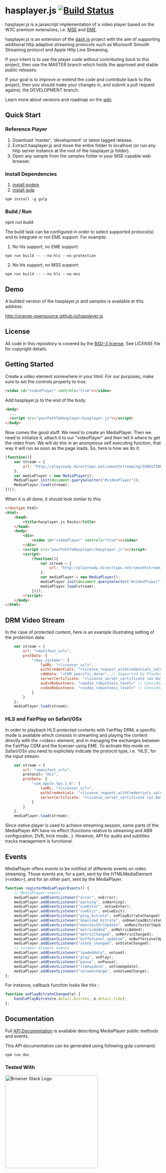 # hasplayer.js [![Build Status](https://travis-ci.org/Orange-OpenSource/hasplayer.js.svg?branch=development&style=flat-square)](https://travis-ci.org/Orange-OpenSource/hasplayer.js)

hasplayer.js is a javascript implementation of a video player based on the W3C premium extensions, i.e. [MSE](https://dvcs.w3.org/hg/html-media/raw-file/tip/media-source/media-source.html) and [EME](https://dvcs.w3.org/hg/html-media/raw-file/tip/encrypted-media/encrypted-media.html).

hasplayer.js is an extension of the [dash.js](https://github.com/Dash-Industry-Forum/dash.js) project with the aim of supporting additional http adaptive streaming protocols such as Microsoft Smooth Streaming protocol and Apple Http Live Streaming.

If your intent is to use the player code without contributing back to this project, then use the MASTER branch which holds the approved and stable public releases.

If your goal is to improve or extend the code and contribute back to this project, then you should make your changes in, and submit a pull request against, the DEVELOPMENT branch.

Learn more about versions and roadmap on the [wiki](https://github.com/Orange-OpenSource/hasplayer.js/wiki).

## Quick Start

### Reference Player

1. Download 'master', 'development' or latest tagged release.
2. Extract hasplayer.js and move the entire folder to localhost (or run any http server instance at the root of the hasplayer.js folder).
3. Open any sample from the samples folder in your MSE capable web browser.

### Install Dependencies

1. [install nodejs](http://nodejs.org/)
2. [install gulp](https://github.com/gulpjs/gulp/blob/master/docs/getting-started.md)

```
npm install -g gulp
```

### Build / Run

npm run build

The build task can be configured in order to select supported protocol(s) and to integrate or not EME support.
For example:

1. No hls support, no EME support:
```
npm run build -- --no-hls --no-protection
```
2. No hls support, no MSS support:
```
npm run build -- --no-hls --no-mss
```

## Demo

A builded version of the hasplayer.js and samples is available at this address:

http://orange-opensource.github.io/hasplayer.js

## License

All code in this repository is covered by the [BSD-3 license](http://opensource.org/licenses/BSD-3-Clause).
See LICENSE file for copyright details.


## Getting Started

Create a video element somewhere in your html. For our purposes, make sure to set the controls property to true.
```html
<video id="videoPlayer" controls="true"></video>
```

Add hasplayer.js to the end of the body.
```html
<body>
  ...
  <script src="yourPathToHasplayer/hasplayer.js"></script>
</body>
```

Now comes the good stuff. We need to create an MediaPlayer. Then we need to initialize it, attach it to our "videoPlayer" and then tell it where to get the video from. We will do this in an anonymous self executing function, that way it will run as soon as the page loads. So, here is how we do it:
```js
(function(){
    var stream = {
        url: "http://playready.directtaps.net/smoothstreaming/SSWSS720H264/SuperSpeedway_720.ism/Manifest"
    };
    var mediaPlayer = new MediaPlayer();
    MediaPlayer.init(document.querySelector("#videoPlayer"));
    MediaPlayer.load(stream);
})();
```

When it is all done, it should look similar to this:
```html
<!doctype html>
<html>
    <head>
        <title>hasplayer.js Rocks</title>
    </head>
    <body>
        <div>
            <video id="videoPlayer" controls="true"></video>
        </div>
        <script src="yourPathToHasplayer/hasplayer.js"></script>
        <script>
            (function(){
                var stream = {
                    url: "http://playready.directtaps.net/smoothstreaming/SSWSS720H264/SuperSpeedway_720.ism/Manifest"
                };
                var mediaPlayer = new MediaPlayer();
                mediaPlayer.init(document.querySelector("#videoPlayer"));
                mediaPlayer.load(stream);
            })();
        </script>
    </body>
</html>
```
## DRM Video Stream
In the case of protected content, here is an example illustrating setting of the protection data:
```js
    var stream = {
        url: "<manifest_url>",
        protData: {
            "<key_system>": {
                laURL: "<licenser_url>",
                withCredentials: "<license_request_withCredentials_value (true or false)>",
                cdmData: "<CDM_specific_data>", // Supported by PlayReady key system (using MS-prefixed EME API) only
                serverCertificate: "<license_server_certificate (as Base64 string)>"
                audioRobustness: "<audio_robustness_level>" // Considered for Widevine key system only
                videoRobustness: "<video_robustness_level>" // Considered for Widevine key system only
            }
        }
    };
    mediaPlayer.load(stream);
```

### HLS and FairPlay on Safari/OSx
In order to playback HLS protected contents with FairPlay DRM, a specific mode is available which consists in streaming and playing the content directly with the &lt;video&gt; element, and in managing the exchanges between the FairPlay CDM and the licenser using EME.
To activate this mode on Safari/OSx you need to explicitely indicate the protocol type, i.e. 'HLS', for the input stream:

```js
    var stream = {
        url: "<manifest_url>",
        protocol= "HLS",
        protData: {
            "com.apple.fps.1_0": {
                laURL: "<licenser_url>",
                withCredentials: "<license_request_withCredentials_value (true or false)>",
                serverCertificate: "<license_server_certificate (as Base64 string)>"
            }
        }
    };
    mediaPlayer.load(stream);
```

Since native player is used to achieve streaming session, some parts of the MediaPlayer API have no effect (functions relative to streaming and ABR configuration, DVR, trick mode...).
However, API for audio and subtitles tracks management is functional.

## Events

MediaPlayer offers events to be notified of differents events on video streaming. Those events are, for a part, sent by the HTMLMediaElement (&lt;video&gt;), and for an other part, sent by the MediaPlayer.

```js
function registerMediaPlayerEvents() {
    // MediaPlayer events
    mediaPlayer.addEventListener("error", onError);
    mediaPlayer.addEventListener("warning", onWarning);
    mediaPlayer.addEventListener("cueEnter", onCueEnter);
    mediaPlayer.addEventListener("cueExit", onCueExit);
    mediaPlayer.addEventListener("play_bitrate", onPlayBitrateChanged);
    mediaPlayer.addEventListener("download_bitrate", onDownloadBitrateChanged);
    mediaPlayer.addEventListener("manifestUrlUpdate", onManifestUrlUpdate);
    mediaPlayer.addEventListener("metricAdded", onMetricAdded);
    mediaPlayer.addEventListener("metricChanged", onMetricChanged);
    mediaPlayer.addEventListener("bufferLevel_updated", onBufferLevelUpdated);
    mediaPlayer.addEventListener("state_changed", onStateChanged);
    // <video> element events
    mediaPlayer.addEventListener("loadeddata", onload);
    mediaPlayer.addEventListener("play", onPlay);
    mediaPlayer.addEventListener("pause", onPause);
    mediaPlayer.addEventListener("timeupdate", onTimeUpdate);
    mediaPlayer.addEventListener("volumechange", onVolumeChange);
};
```
For instance, callback function looks like this :
```js
function onPlayBitrateChanged(e) {
    handlePlayBitrate(e.detail.bitrate, e.detail.time);
};
```

## Documentation

Full [API Documentation](http://orange-opensource.github.io/hasplayer.js/development/doc/jsdoc/index.html) is available describing MediaPlayer public methods and events.

This API documentation can be generated using following gulp command:
```
npm run doc
```

### Tested With

[<img src="https://cloud.githubusercontent.com/assets/7864462/12837037/452a17c6-cb73-11e5-9f39-fc96893bc9bf.png" alt="Browser Stack Logo" width="300">](https://www.browserstack.com/)

